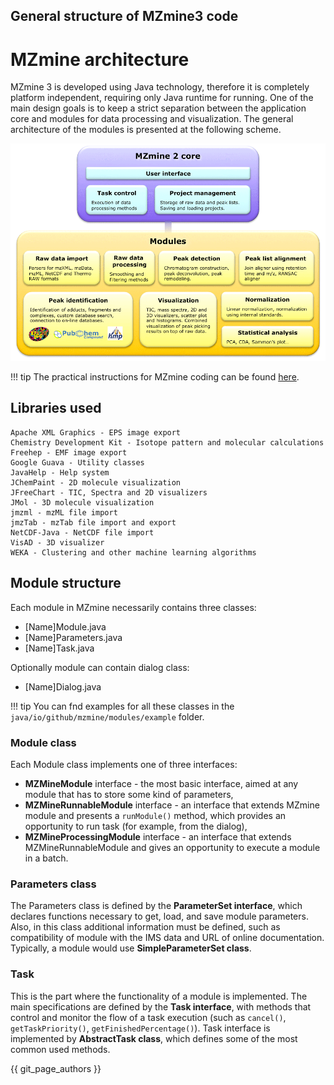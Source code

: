 ## **General structure of MZmine3 code**

# **MZmine architecture**

MZmine 3 is developed using Java technology, therefore it is completely platform independent, requiring only Java runtime for running. 
One of the main design goals is to keep a strict separation between the application core and modules for data processing and visualization. The general architecture of the modules is presented at the following scheme.

[//]: # (TODO Update scheme)

![Architecture](architecture.png)

[//]: # (TODO Describe application core)
[//]: # (Describe data processing modules)
[//]: # (Describe visualization specifics)

[//]: # (    System)

[//]: # (    Service)

[//]: # (    Layers)

[//]: # (    Components)

[//]: # (    Classes)

[//]: # (    Methods)

[//]: # (List of classes - modules correspondence)

!!! tip
    The practical instructions for MZmine coding can be found [here](module_development.md).

## **Libraries used**

    Apache XML Graphics - EPS image export
    Chemistry Development Kit - Isotope pattern and molecular calculations
    Freehep - EMF image export
    Google Guava - Utility classes
    JavaHelp - Help system
    JChemPaint - 2D molecule visualization
    JFreeChart - TIC, Spectra and 2D visualizers
    JMol - 3D molecule visualization
    jmzml - mzML file import
    jmzTab - mzTab file import and export
    NetCDF-Java - NetCDF file import
    VisAD - 3D visualizer
    WEKA - Clustering and other machine learning algorithms

## **Module structure**

Each module in MZmine necessarily contains three classes:

- [Name]Module.java
- [Name]Parameters.java
- [Name]Task.java

Optionally module can contain dialog class:

- [Name]Dialog.java

!!! tip
   You can fnd examples for all these classes in the `java/io/github/mzmine/modules/example` folder.

### **Module class** 

Each Module class implements one of three interfaces:

- **MZMineModule** interface - the most basic interface, aimed at any module that has to store some kind of parameters,
- **MZMineRunnableModule** interface - an interface that extends MZmine module and presents a `runModule()` method, which provides an opportunity to run task (for example, from the dialog),
- **MZMineProcessingModule** interface - an interface that extends MZMineRunnableModule and gives an opportunity to execute a module in a batch.


### **Parameters class**

The Parameters class is defined by the **ParameterSet interface**, which declares functions necessary to get, load, and save module parameters. Also, in this class additional information must be defined, such as compatibility of module with the IMS data and URL of online documentation. Typically, a module would use **SimpleParameterSet class**. 

[//]: # (TODO Add parameter types)

### Task

This is the part where the functionality of a module is implemented. The main specifications are defined by the **Task interface**, with methods that control and monitor the flow of a task execution (such as `cancel()`, `getTaskPriority()`, `getFinishedPercentage()`). Task interface is implemented by **AbstractTask class**, which defines some of the most common used methods.  

[//]: # (AbstractTask)
[//]: # (Here you can focus on algorithm implementation and performance.)

[//]: # (constructor)

[//]: # (initialize&#40;&#41;)

[//]: # (run&#40;&#41;)

[//]: # (### Dialog)


[//]: # (### Module)

[//]: # (TODO Create following subpages?)

[//]: # (## **Developing a new MZmine module**&#41;)

[//]: # ()
[//]: # ()
[//]: # (## **Adding a new feature**)

[//]: # ()
[//]: # ()
[//]: # (## **Fixing a bug**)

[//]: # (TODO Add more info on the following)

[//]: # (### Creating parameters&#41;)

[//]: # ()
[//]: # (constructor)

[//]: # (showSetupDialog)

[//]: # (#### i/o)

{{ git_page_authors }}